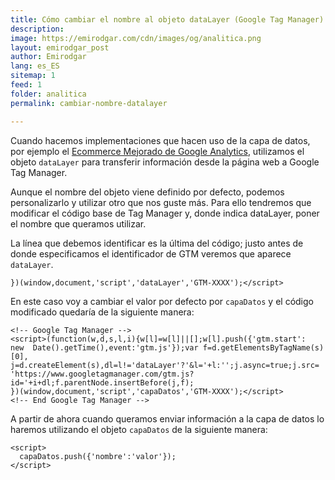 ```yaml
---
title: Cómo cambiar el nombre al objeto dataLayer (Google Tag Manager)
description: 
image: https://emirodgar.com/cdn/images/og/analitica.png
layout: emirodgar_post
author: Emirodgar
lang: es_ES
sitemap: 1
feed: 1
folder: analitica
permalink: cambiar-nombre-datalayer

---
```


Cuando hacemos implementaciones que hacen uso de la capa de datos, por ejemplo el [Ecommerce Mejorado de Google Analytics](https://emirodgar.com/analytics-ecommerce-capa-de-datos), utilizamos el objeto `dataLayer` para transferir información desde la página web a Google Tag Manager.

Aunque el nombre del objeto viene definido por defecto, podemos personalizarlo y utilizar otro que nos guste más. Para ello tendremos que modificar el código base de Tag Manager y, donde indica dataLayer, poner el nombre que queramos utilizar.

La línea que debemos identificar es la última del código; justo antes de donde especificamos el identificador de GTM veremos que aparece `dataLayer`.

```
})(window,document,'script','dataLayer','GTM-XXXX');</script>  
```

En este caso voy a cambiar el valor por defecto por  `capaDatos` y el código modificado quedaría de la siguiente manera:

```
<!-- Google Tag Manager -->  
<script>(function(w,d,s,l,i){w[l]=w[l]||[];w[l].push({'gtm.start':  
new  Date().getTime(),event:'gtm.js'});var f=d.getElementsByTagName(s)[0],  
j=d.createElement(s),dl=l!='dataLayer'?'&l='+l:'';j.async=true;j.src=  
'https://www.googletagmanager.com/gtm.js?id='+i+dl;f.parentNode.insertBefore(j,f);  
})(window,document,'script','capaDatos','GTM-XXXX');</script>  
<!-- End Google Tag Manager -->
``` 

A partir de ahora cuando queramos enviar información a la capa de datos lo haremos utilizando el objeto `capaDatos` de la siguiente manera:

    <script>  
      capaDatos.push({'nombre':'valor'});  
    </script>

<!--stackedit_data:
eyJoaXN0b3J5IjpbLTY3NTIzNTc0N119
-->